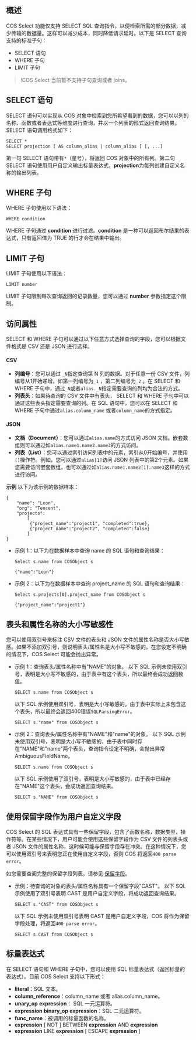 ## 概述

COS Select 功能仅支持 SELECT SQL 查询指令，以便检索所需的部分数据，减少传输的数据量。这样可以减少成本，同时降低请求延时。以下是 SELECT 查询支持的标准子句：

- SELECT 语句
- WHERE 子句
- LIMIT 子句

> !COS Select 当前暂不支持子句查询或者 joins。

## SELECT 语句

SELECT 语句可以实现从 COS 对象中检索到您所希望看到的数据，您可以以列的名称、函数或者表达式等维度进行查询，并以一个列表的形式返回查询结果。SELECT 语句调用格式如下：

```shell
SELECT *
SELECT projection [ AS column_alias | column_alias ] [, ...]
```

第一句 SELECT 语句带有`*`（星号），将返回 COS 对象中的所有列。第二句 SELECT 语句使用用户自定义输出标量表达式，**projection**为每列创建自定义名称的输出列表。


## WHERE 子句

WHERE 子句使用以下语法：

```shell
WHERE condition
```

WHERE 子句通过 **condition** 进行过滤。**condition** 是一种可以返回布尔结果的表达式，只有返回值为 TRUE 的行才会在结果中输出。

## LIMIT 子句

LIMIT 子句使用以下语法：

```shell
LIMIT number
```

LIMIT 子句限制每次查询返回的记录数量，您可以通过 **number** 参数指定这个限制。

## 访问属性

SELECT 和 WHERE 子句可以通过以下任意方式选择查询的字段，您可以根据文件格式是 CSV 还是 JSON 进行选择。

#### CSV

- **列编号**：您可以通过 `_N`指定查询第 N 列的数据。对于任意一份 CSV 文件，列编号从1开始递增。如第一列编号为`_1` ，第二列编号为`_2` 。在 SELECT 和 WHERE 子句中，通过`_N`或者`alias._N`指定需要查询的列均为合法的方式。
- **列表头**：如果待查询的 CSV 文件中有表头， SELECT 和 WHERE 子句中可以通过这些表头指定需要查询的列。在 SQL 语句中，您可以在 SELECT 和 WHERE 子句中通过`alias.column_name` 或者`column_name`的方式指定。

#### JSON 

- **文档（Document）**：您可以通过`alias.name`的方式访问 JSON 文档。嵌套数组则可以通过如`alias.name1.name2.name3`的方式访问。
- **列表（List）**：您可以通过索引访问列表中的元素，索引从0开始编号，并使用`[]`操作符。例如，您可以通过`alias[1]`访问 JSON 列表中的第2个元素。如果您需要访问嵌套数组，也可以通过如`alias.name1.name2[1].name3`这样的方式进行访问。

**示例** 
以下为该示例的数据样本：

```shell
{
	"name": "Leon",
	"org": "Tencent",
	"projects":
		[
		 {"project_name":"project1", "completed":true},
		 {"project_name":"project2", "completed":false}
		]
}
```

- 示例 1：以下为在数据样本中查询 name 的 SQL 语句和查询结果：
  ```shell
  Select s.name from COSObject s
  ```
  ```shell
  {"name":"Leon"}
  ```
- 示例 2：以下为在数据样本中查询 project_name 的 SQL 语句和查询结果：
  ```shell
  Select s.projects[0].project_name from COSObject s
  ```
  ```shell
  {"project_name":"project1"}
  ```

## 表头和属性名称的大小写敏感性

您可以使用双引号来标注 CSV 文件的表头和 JSON 文件的属性名称是否大小写敏感。如果不添加双引号，则说明表头/属性名是大小写不敏感的。在您设定不明确的情况下，COS Select 可能会抛出异常。

- 示例 1：查询表头/属性名称中有"NAME"的对象。
  以下 SQL 示例未使用双引号，表明是大小写不敏感的，由于表中有这个表头，所以最终会成功返回数值。
  ```shell
  SELECT s.name from COSObject s
  ```

  以下 SQL 示例使用双引号，表明是大小写敏感的。由于表中实际上未包含这个表头，所以最终会返回400错误`SQLParsingError`。
  ```shell
  SELECT s."name" from COSObject s
  ```

- 示例 2：查询表头/属性名称中有"NAME"和"name"的对象。
  以下 SQL 示例未使用双引号，表明是大小写不敏感的，由于表中同时存在"NAME"和"name"两个表头，查询指令设定不明确，会抛出异常 AmbiguousFieldName。
  ```shell
  SELECT s.name from COSObject s
  ```

  以下 SQL 示例使用了双引号，表明是大小写敏感的，由于表中已经存在"NAME"这个表头，会成功返回查询结果。
  ```shell
  SELECT s."NAME" from COSObject s
  ```

## 使用保留字段作为用户自定义字段

COS Select 的 SQL 表达式具有一些保留字段，包含了函数名称，数据类型，操作符等。在某些情况下，用户可能会使用这些保留字段作为 CSV 文件的列表头或者 JSON 文件的属性名称，这时候可能与保留字段存在冲突。在这种情况下，您可以使用双引号来表明您正在使用自定义字段，否则 COS 将返回`400 parse error`。

如您需要查阅完整的保留字段列表，请参见 [保留字段](https://intl.cloud.tencent.com/document/product/436/32475)。

- 示例：待查询的对象的表头/属性名称具有一个保留字段"CAST"。
  以下 SQL 示例使用了双引号表明 CAST 是用户自定义字段，将成功返回查询结果。
  ```shell
  SELECT s."CAST" from COSObject s
  ```
  以下 SQL 示例未使用双引号表明 CAST 是用户自定义字段，COS 将作为保留字段处理，将返回`400 parse error`。
  ```shell
  SELECT s.CAST from COSObject s
  ```

## 标量表达式

在 SELECT 语句和 WHERE 子句中，您可以使用 SQL 标量表达式（返回标量的表达式）。目前 COS Select 支持以下形式：

- **literal**：SQL 文本。
- **column_reference**：column_name 或者 alias.column_name。
- **unary_op** **expression**： SQL 一元运算符。
- **expression** **binary_op** **expression**：SQL 二元运算符。
- **func_name**：被调用的标量函数的名称。
- **expression** [ NOT ] BETWEEN **expression** AND **expression**
- **expression** LIKE **expression** [ ESCAPE **expression** ]
